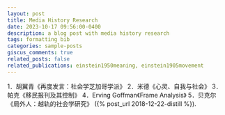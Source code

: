 ```yaml
---
layout: post
title: Media History Research
date: 2023-10-17 09:56:00-0400
description: a blog post with media history research
tags: formatting bib
categories: sample-posts
giscus_comments: true
related_posts: false
related_publications: einstein1950meaning, einstein1905movement
---
```

1．胡翼青《再度发言：社会学芝加哥学派》
2．米德《心灵、自我与社会》
3．帕克《移民报刊及其控制》
4．Erving Goffman《Frame Analysis》
5．贝克尔《局外人：越轨的社会学研究》
({% post_url 2018-12-22-distill %}).
